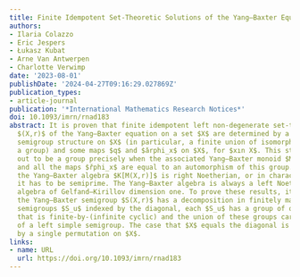 ```yaml
---
title: Finite Idempotent Set-Theoretic Solutions of the Yang–Baxter Equation
authors:
- Ilaria Colazzo
- Eric Jespers
- Łukasz Kubat
- Arne Van Antwerpen
- Charlotte Verwimp
date: '2023-08-01'
publishDate: '2024-04-27T09:16:29.027869Z'
publication_types:
- article-journal
publication: '*International Mathematics Research Notices*'
doi: 10.1093/imrn/rnad183
abstract: It is proven that finite idempotent left non-degenerate set-theoretic solutions
  $(X,r)$ of the Yang–Baxter equation on a set $X$ are determined by a left simple
  semigroup structure on $X$ (in particular, a finite union of isomorphic copies of
  a group) and some maps $q$ and $ǎrphi_x$ on $X$, for $xın X$. This structure turns
  out to be a group precisely when the associated Yang–Baxter monoid $M(X,r)$ is cancellative
  and all the maps $řphi_x$ are equal to an automorphism of this group. Equivalently,
  the Yang–Baxter algebra $K[M(X,r)]$ is right Noetherian, or in characteristic zero
  it has to be semiprime. The Yang–Baxter algebra is always a left Noetherian representable
  algebra of Gelfand–Kirillov dimension one. To prove these results, it is shown that
  the Yang–Baxter semigroup $S(X,r)$ has a decomposition in finitely many cancellative
  semigroups $S_u$ indexed by the diagonal, each $S_u$ has a group of quotients $G_u$
  that is finite-by-(infinite cyclic) and the union of these groups carries the structure
  of a left simple semigroup. The case that $X$ equals the diagonal is fully described
  by a single permutation on $X$.
links:
- name: URL
  url: https://doi.org/10.1093/imrn/rnad183
---
```

